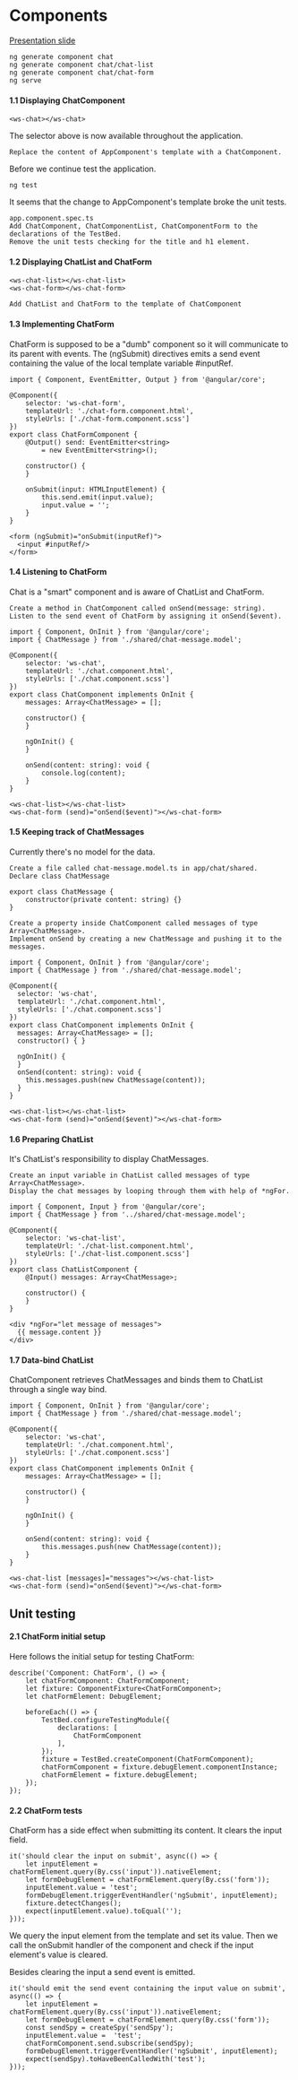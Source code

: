 # Components
[Presentation slide](http://slides.com/rachnerd/deck-1#/3/23)
```
ng generate component chat
ng generate component chat/chat-list
ng generate component chat/chat-form
ng serve
```

#### 1.1 Displaying ChatComponent
```
<ws-chat></ws-chat>
```
The selector above is now available throughout the application.
```
Replace the content of AppComponent's template with a ChatComponent.
```
Before we continue test the application.
```
ng test
```
It seems that the change to AppComponent's template broke the unit tests.
```
app.component.spec.ts
Add ChatComponent, ChatComponentList, ChatComponentForm to the declarations of the TestBed.
Remove the unit tests checking for the title and h1 element.
```

#### 1.2 Displaying ChatList and ChatForm
```
<ws-chat-list></ws-chat-list>
<ws-chat-form></ws-chat-form>
```
```
Add ChatList and ChatForm to the template of ChatComponent
```

#### 1.3 Implementing ChatForm
ChatForm is supposed to be a "dumb" component so it will communicate to its parent with events.
The (ngSubmit) directives emits a send event containing the value of the local template variable #inputRef.
```
import { Component, EventEmitter, Output } from '@angular/core';

@Component({
    selector: 'ws-chat-form',
    templateUrl: './chat-form.component.html',
    styleUrls: ['./chat-form.component.scss']
})
export class ChatFormComponent {
    @Output() send: EventEmitter<string>
        = new EventEmitter<string>();

    constructor() {
    }

    onSubmit(input: HTMLInputElement) {
        this.send.emit(input.value);
        input.value = '';
    }
}

```
```
<form (ngSubmit)="onSubmit(inputRef)">
  <input #inputRef/>
</form>
```

#### 1.4 Listening to ChatForm
Chat is a "smart" component and is aware of ChatList and ChatForm.
```
Create a method in ChatComponent called onSend(message: string).
Listen to the send event of ChatForm by assigning it onSend($event).
```
```
import { Component, OnInit } from '@angular/core';
import { ChatMessage } from './shared/chat-message.model';

@Component({
    selector: 'ws-chat',
    templateUrl: './chat.component.html',
    styleUrls: ['./chat.component.scss']
})
export class ChatComponent implements OnInit {
    messages: Array<ChatMessage> = [];

    constructor() {
    }

    ngOnInit() {
    }

    onSend(content: string): void {
        console.log(content);
    }
}

```
```
<ws-chat-list></ws-chat-list>
<ws-chat-form (send)="onSend($event)"></ws-chat-form>
```

#### 1.5 Keeping track of ChatMessages
Currently there's no model for the data.
```
Create a file called chat-message.model.ts in app/chat/shared.
Declare class ChatMessage
```
```
export class ChatMessage {
    constructor(private content: string) {}
}
```

```
Create a property inside ChatComponent called messages of type Array<ChatMessage>.
Implement onSend by creating a new ChatMessage and pushing it to the messages.
```

```
import { Component, OnInit } from '@angular/core';
import { ChatMessage } from './shared/chat-message.model';

@Component({
  selector: 'ws-chat',
  templateUrl: './chat.component.html',
  styleUrls: ['./chat.component.scss']
})
export class ChatComponent implements OnInit {
  messages: Array<ChatMessage> = [];
  constructor() { }

  ngOnInit() {
  }
  onSend(content: string): void {
    this.messages.push(new ChatMessage(content));
  }
}
```
```
<ws-chat-list></ws-chat-list>
<ws-chat-form (send)="onSend($event)"></ws-chat-form>
```
#### 1.6 Preparing ChatList
It's ChatList's responsibility to display ChatMessages.
```
Create an input variable in ChatList called messages of type Array<ChatMessage>.
Display the chat messages by looping through them with help of *ngFor.
```

```
import { Component, Input } from '@angular/core';
import { ChatMessage } from '../shared/chat-message.model';

@Component({
    selector: 'ws-chat-list',
    templateUrl: './chat-list.component.html',
    styleUrls: ['./chat-list.component.scss']
})
export class ChatListComponent {
    @Input() messages: Array<ChatMessage>;

    constructor() {
    }
}

```

```
<div *ngFor="let message of messages">
  {{ message.content }}
</div>
```

#### 1.7 Data-bind ChatList
ChatComponent retrieves ChatMessages and binds them to ChatList through a single way bind.

```
import { Component, OnInit } from '@angular/core';
import { ChatMessage } from './shared/chat-message.model';

@Component({
    selector: 'ws-chat',
    templateUrl: './chat.component.html',
    styleUrls: ['./chat.component.scss']
})
export class ChatComponent implements OnInit {
    messages: Array<ChatMessage> = [];

    constructor() {
    }

    ngOnInit() {
    }

    onSend(content: string): void {
        this.messages.push(new ChatMessage(content));
    }
}

```
```
<ws-chat-list [messages]="messages"></ws-chat-list>
<ws-chat-form (send)="onSend($event)"></ws-chat-form>
```

## Unit testing

#### 2.1 ChatForm initial setup
Here follows the initial setup for testing ChatForm:
```
describe('Component: ChatForm', () => {
    let chatFormComponent: ChatFormComponent;
    let fixture: ComponentFixture<ChatFormComponent>;
    let chatFormElement: DebugElement;

    beforeEach(() => {
        TestBed.configureTestingModule({
            declarations: [
                ChatFormComponent
            ],
        });
        fixture = TestBed.createComponent(ChatFormComponent);
        chatFormComponent = fixture.debugElement.componentInstance;
        chatFormElement = fixture.debugElement;
    });
});
```
#### 2.2 ChatForm tests
ChatForm has a side effect when submitting its content. It clears the input field.
```
it('should clear the input on submit', async(() => {
    let inputElement = chatFormElement.query(By.css('input')).nativeElement;
    let formDebugElement = chatFormElement.query(By.css('form'));
    inputElement.value = 'test';
    formDebugElement.triggerEventHandler('ngSubmit', inputElement);
    fixture.detectChanges();
    expect(inputElement.value).toEqual('');
}));
```
We query the input element from the template and set its value.
Then we call the onSubmit handler of the component and check if the input element's value is cleared.

Besides clearing the input a send event is emitted.

```
it('should emit the send event containing the input value on submit', async(() => {
    let inputElement = chatFormElement.query(By.css('input')).nativeElement;
    let formDebugElement = chatFormElement.query(By.css('form'));
    const sendSpy = createSpy('sendSpy');
    inputElement.value =  'test';
    chatFormComponent.send.subscribe(sendSpy);
    formDebugElement.triggerEventHandler('ngSubmit', inputElement);
    expect(sendSpy).toHaveBeenCalledWith('test');
}));
```